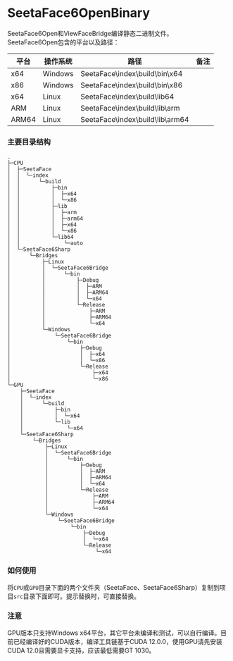 # SeetaFace6OpenBinary

SeetaFace6Open和ViewFaceBridge编译静态二进制文件。  
SeetaFace6Open包含的平台以及路径：

| 平台  |  操作系统 | 路径  | 备注  |
| ------------ | ------------ | ------------ | ------------ |
| x64  | Windows  |  SeetaFace\index\build\bin\x64 |   |
| x86  | Windows  |  SeetaFace\index\build\bin\x86 |   |
| x64  | Linux  | SeetaFace\index\build\lib64  |   |
| ARM  | Linux  | SeetaFace\index\build\lib\arm  |   |
| ARM64  | Linux  | SeetaFace\index\build\lib\arm64  |   |

### 主要目录结构
```shell
.
├─CPU
│  ├─SeetaFace
│  │  └─index
│  │      └─build
│  │          ├─bin
│  │          │  ├─x64
│  │          │  └─x86
│  │          ├─lib
│  │          │  ├─arm
│  │          │  ├─arm64
│  │          │  ├─x64
│  │          │  └─x86
│  │          └─lib64
│  │              └─auto
│  └─SeetaFace6Sharp
│      └─Bridges
│          ├─Linux
│          │  └─SeetaFace6Bridge
│          │      └─bin
│          │          ├─Debug
│          │          │  ├─ARM
│          │          │  ├─ARM64
│          │          │  └─x64
│          │          └─Release
│          │              ├─ARM
│          │              ├─ARM64
│          │              └─x64
│          └─Windows
│              └─SeetaFace6Bridge
│                  └─bin
│                      ├─Debug
│                      │  ├─x64
│                      │  └─x86
│                      └─Release
│                          ├─x64
│                          └─x86
└─GPU
    ├─SeetaFace
    │  └─index
    │      └─build
    │          ├─bin
    │          │  └─x64
    │          └─lib
    │              └─x64
    └─SeetaFace6Sharp
        └─Bridges
            ├─Linux
            │  └─SeetaFace6Bridge
            │      └─bin
            │          ├─Debug
            │          │  ├─ARM
            │          │  ├─ARM64
            │          │  └─x64
            │          └─Release
            │              ├─ARM
            │              ├─ARM64
            │              └─x64
            └─Windows
                └─SeetaFace6Bridge
                    └─bin
                        ├─Debug
                        │  └─x64
                        └─Release
                            └─x64
```

### 如何使用
将`CPU`或`GPU`目录下面的两个文件夹（SeetaFace、SeetaFace6Sharp）复制到项目`src`目录下面即可。提示替换时，可直接替换。

### 注意
GPU版本只支持Windows x64平台，其它平台未编译和测试，可以自行编译。目前已经编译好的CUDA版本，编译工具链基于CUDA 12.0.0，使用GPU请先安装CUDA 12.0且需要显卡支持，应该最低需要GT 1030。
